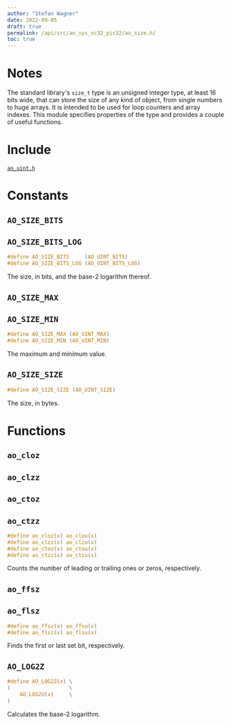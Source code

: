 ```yaml
---
author: "Stefan Wagner"
date: 2022-09-05
draft: true
permalink: /api/src/ao_sys_xc32_pic32/ao_size.h/
toc: true
---
```


# Notes

The standard library's `size_t` type is an unsigned integer type, at least 16 bits wide, that can store the size of any kind of object, from single numbers to huge arrays. It is intended to be used for loop counters and array indexes. This module specifies properties of the type and provides a couple of useful functions.

# Include

[`ao_uint.h`](ao_uint.h.md)

# Constants

## `AO_SIZE_BITS`
## `AO_SIZE_BITS_LOG`

```c
#define AO_SIZE_BITS     (AO_UINT_BITS)
#define AO_SIZE_BITS_LOG (AO_UINT_BITS_LOG)
```

The size, in bits, and the base-2 logarithm thereof.

## `AO_SIZE_MAX`
## `AO_SIZE_MIN`

```c
#define AO_SIZE_MAX (AO_UINT_MAX)
#define AO_SIZE_MIN (AO_UINT_MIN)
```

The maximum and minimum value.

## `AO_SIZE_SIZE`

```c
#define AO_SIZE_SIZE (AO_UINT_SIZE)
```

The size, in bytes.

# Functions

## `ao_cloz`
## `ao_clzz`
## `ao_ctoz`
## `ao_ctzz`

```c
#define ao_cloz(x) ao_clou(x)
#define ao_clzz(x) ao_clzu(x)
#define ao_ctoz(x) ao_ctou(x)
#define ao_ctzz(x) ao_ctzu(x)
```

Counts the number of leading or trailing ones or zeros, respectively.

## `ao_ffsz`
## `ao_flsz`

```c
#define ao_ffsz(x) ao_ffsu(x)
#define ao_flsz(x) ao_flsu(x)
```

Finds the first or last set bit, respectively.

## `AO_LOG2Z`

```c
#define AO_LOG2Z(x) \
(                   \
    AO_LOG2U(x)     \
)
```

Calculates the base-2 logarithm.

